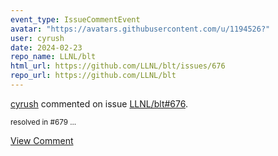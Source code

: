 ```yaml
---
event_type: IssueCommentEvent
avatar: "https://avatars.githubusercontent.com/u/1194526?"
user: cyrush
date: 2024-02-23
repo_name: LLNL/blt
html_url: https://github.com/LLNL/blt/issues/676
repo_url: https://github.com/LLNL/blt
---
```


<a href='https://github.com/cyrush' target='_blank'>cyrush</a> commented on issue <a href='https://github.com/LLNL/blt/issues/676' target='_blank'>LLNL/blt#676</a>.

<small>resolved in #679 ...</small>

<a href='https://github.com/LLNL/blt/issues/676' target='_blank'>View Comment</a>